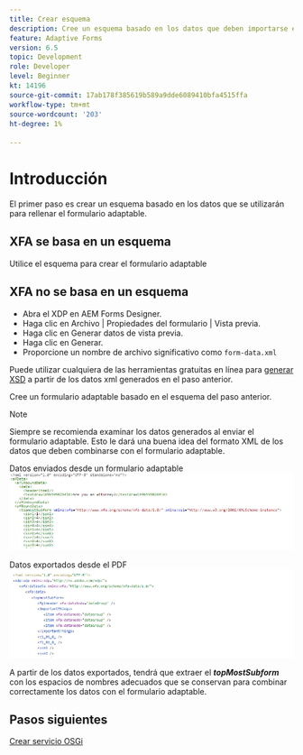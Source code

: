```yaml
---
title: Crear esquema
description: Cree un esquema basado en los datos que deben importarse en el formulario adaptable
feature: Adaptive Forms
version: 6.5
topic: Development
role: Developer
level: Beginner
kt: 14196
source-git-commit: 17ab178f385619b589a9dde6089410bfa4515ffa
workflow-type: tm+mt
source-wordcount: '203'
ht-degree: 1%

---
```


# Introducción

El primer paso es crear un esquema basado en los datos que se utilizarán para rellenar el formulario adaptable.

## XFA se basa en un esquema

Utilice el esquema para crear el formulario adaptable

## XFA no se basa en un esquema

* Abra el XDP en AEM Forms Designer.
* Haga clic en Archivo | Propiedades del formulario | Vista previa.
* Haga clic en Generar datos de vista previa.
* Haga clic en Generar.
* Proporcione un nombre de archivo significativo como `form-data.xml`

Puede utilizar cualquiera de las herramientas gratuitas en línea para [generar XSD](https://www.freeformatter.com/xsd-generator.html) a partir de los datos xml generados en el paso anterior.

Cree un formulario adaptable basado en el esquema del paso anterior.

>[!NOTE]
>Siempre se recomienda examinar los datos generados al enviar el formulario adaptable. Esto le dará una buena idea del formato XML de los datos que deben combinarse con el formulario adaptable.

Datos enviados desde un formulario adaptable
![submitted-data](./assets/af-submitted-data.png)

Datos exportados desde el PDF
![exportar-datos](./assets/exported-data.png)

A partir de los datos exportados, tendrá que extraer el **_topMostSubform_** con los espacios de nombres adecuados que se conservan para combinar correctamente los datos con el formulario adaptable.

## Pasos siguientes

[Crear servicio OSGi](./create-osgi-service.md)





